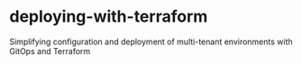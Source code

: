 # deploying-with-terraform
Simplifying configuration and deployment of multi-tenant environments with GitOps and Terraform
